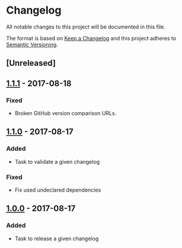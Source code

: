 # Changelog

All notable changes to this project will be documented in this file.

The format is based on [Keep a Changelog](http://keepachangelog.com/en/1.0.0/)
and this project adheres to [Semantic Versioning](http://semver.org/spec/v2.0.0.html).

## [Unreleased]

## [1.1.1] - 2017-08-18

### Fixed

- Broken GitHub version comparison URLs.

## [1.1.0] - 2017-08-17

### Added

- Task to validate a given changelog

### Fixed

- Fix used undeclared dependencies

## [1.0.0] - 2017-08-17

### Added

- Task to release a given changelog

[1.1.1]: https://github.com/enear/changelog-maven-plugin/compare/v1.1.1...HEAD
[1.1.0]: https://github.com/enear/changelog-maven-plugin/compare/v1.1.0...v1.1.1
[1.0.0]: https://github.com/enear/changelog-maven-plugin/compare/v1.0.0...v1.1.0
